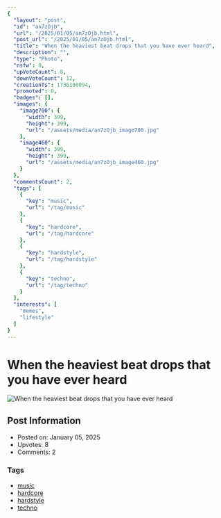 ```yaml
---
{
  "layout": "post",
  "id": "an7zOjb",
  "url": "/2025/01/05/an7zOjb.html",
  "post_url": "/2025/01/05/an7zOjb.html",
  "title": "When the heaviest beat drops that you have ever heard",
  "description": "",
  "type": "Photo",
  "nsfw": 0,
  "upVoteCount": 8,
  "downVoteCount": 12,
  "creationTs": 1736100094,
  "promoted": 0,
  "badges": [],
  "images": {
    "image700": {
      "width": 399,
      "height": 399,
      "url": "/assets/media/an7zOjb_image700.jpg"
    },
    "image460": {
      "width": 399,
      "height": 399,
      "url": "/assets/media/an7zOjb_image460.jpg"
    }
  },
  "commentsCount": 2,
  "tags": [
    {
      "key": "music",
      "url": "/tag/music"
    },
    {
      "key": "hardcore",
      "url": "/tag/hardcore"
    },
    {
      "key": "hardstyle",
      "url": "/tag/hardstyle"
    },
    {
      "key": "techno",
      "url": "/tag/techno"
    }
  ],
  "interests": [
    "memes",
    "lifestyle"
  ]
}
---
```


# When the heaviest beat drops that you have ever heard

![When the heaviest beat drops that you have ever heard](/assets/media/an7zOjb_image700.jpg)

## Post Information

- Posted on: January 05, 2025
- Upvotes: 8
- Comments: 2

### Tags

- [music](/tag/music)
- [hardcore](/tag/hardcore)
- [hardstyle](/tag/hardstyle)
- [techno](/tag/techno)
